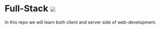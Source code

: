 # Full-Stack  ![](https://img.shields.io/static/v1?label=Phase&message=In%20Development&color=blueviolet&style=flat&logo=appveyor)
In this repo we will learn both client and server side of web-development.
